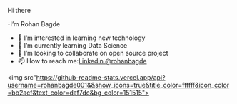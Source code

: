 Hi there

-I’m Rohan Bagde
- 👀 I’m interested in learning new technology
- 🌱 I’m currently learning Data Science
- 💞️ I’m looking to collaborate on open source project
- 📫 How to reach me:[Linkedin @rohanbagde](linkedin.com/in/rohan-bagde-6180b489)


<img src"https://github-readme-stats.vercel.app/api?username=rohanbagde001&&show_icons=true&title_color=ffffff&icon_color=bb2acf&text_color=daf7dc&bg_color=151515">

<!---
rohanbagde001/rohanbagde001 is a ✨ special ✨ repository because its `README.md` (this file) appears on your GitHub profile.
You can click the Preview link to take a look at your changes.
--->
